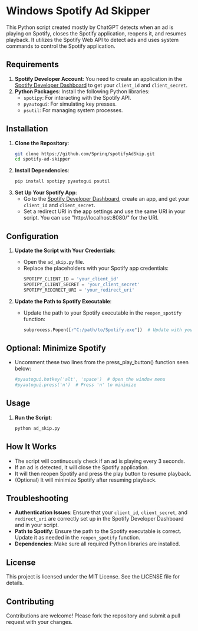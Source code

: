 # Windows Spotify Ad Skipper

This Python script created mostly by ChatGPT detects when an ad is playing on Spotify, closes the Spotify application, reopens it, and resumes playback. It utilizes the Spotify Web API to detect ads and uses system commands to control the Spotify application.

## Requirements

1. **Spotify Developer Account**: You need to create an application in the [Spotify Developer Dashboard](https://developer.spotify.com/dashboard/applications) to get your `client_id` and `client_secret`.
2. **Python Packages**: Install the following Python libraries:
   - `spotipy`: For interacting with the Spotify API.
   - `pyautogui`: For simulating key presses.
   - `psutil`: For managing system processes.

## Installation

1. **Clone the Repository**:
   ```bash
   git clone https://github.com/Sprinq/spotifyAdSkip.git
   cd spotify-ad-skipper
2. **Install Dependencies**:
   ```bash
   pip install spotipy pyautogui psutil
3. **Set Up Your Spotify App**:
   - Go to the [Spotify Developer Dashboard](https://developer.spotify.com/dashboard/applications), create an app, and get your `client_id` and `client_secret`.
   - Set a redirect URI in the app settings and use the same URI in your script. You can use "http://localhost:8080/" for the URI.

## Configuration

1. **Update the Script with Your Credentials**:
   - Open the `ad_skip.py` file.
   - Replace the placeholders with your Spotify app credentials:
     ```python
     SPOTIPY_CLIENT_ID = 'your_client_id'
     SPOTIPY_CLIENT_SECRET = 'your_client_secret'
     SPOTIPY_REDIRECT_URI = 'your_redirect_uri'
     ```

2. **Update the Path to Spotify Executable**:
   - Update the path to your Spotify executable in the `reopen_spotify` function:
     ```python
     subprocess.Popen([r"C:/path/to/Spotify.exe"])  # Update with your Spotify path
     ```

## Optional: Minimize Spotify

   - Uncomment these two lines from the press_play_button() function seen below:
     ```python
     #pyautogui.hotkey('alt', 'space')  # Open the window menu
     #pyautogui.press('n')  # Press 'n' to minimize
     ```

## Usage

1. **Run the Script**:
   ```bash
   python ad_skip.py
   
## How It Works

- The script will continuously check if an ad is playing every 3 seconds.
- If an ad is detected, it will close the Spotify application.
- It will then reopen Spotify and press the play button to resume playback.
- (Optional) It will minimize Spotify after resuming playback.

## Troubleshooting

- **Authentication Issues**: Ensure that your `client_id`, `client_secret`, and `redirect_uri` are correctly set up in the Spotify Developer Dashboard and in your script.
- **Path to Spotify**: Ensure the path to the Spotify executable is correct. Update it as needed in the `reopen_spotify` function.
- **Dependencies**: Make sure all required Python libraries are installed.

## License

This project is licensed under the MIT License. See the LICENSE file for details.

## Contributing

Contributions are welcome! Please fork the repository and submit a pull request with your changes.

